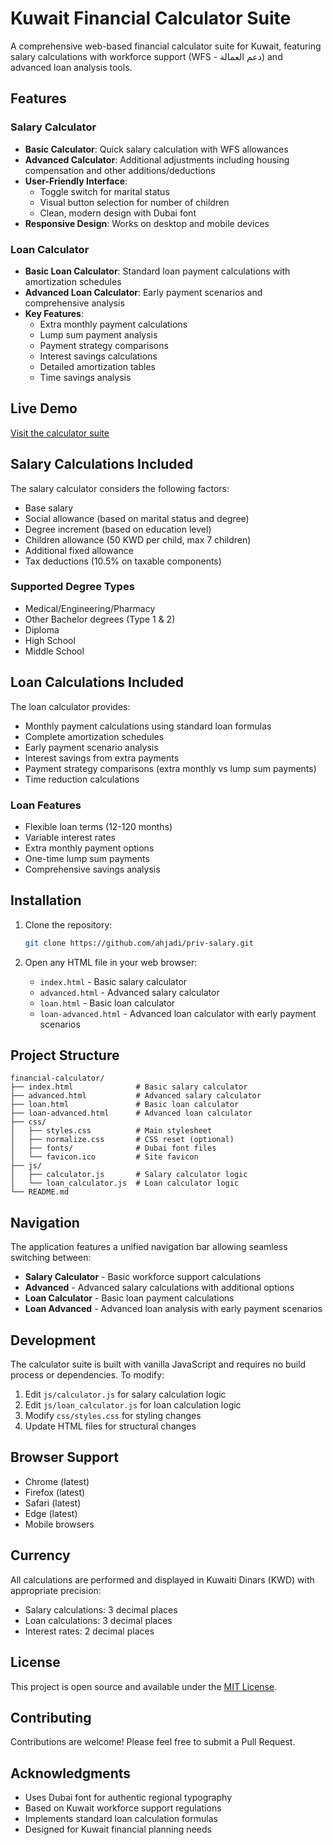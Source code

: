 # Kuwait Financial Calculator Suite

A comprehensive web-based financial calculator suite for Kuwait, featuring salary calculations with workforce support (WFS - دعم العمالة) and advanced loan analysis tools.

## Features

### Salary Calculator
- **Basic Calculator**: Quick salary calculation with WFS allowances
- **Advanced Calculator**: Additional adjustments including housing compensation and other additions/deductions
- **User-Friendly Interface**: 
  - Toggle switch for marital status
  - Visual button selection for number of children
  - Clean, modern design with Dubai font
- **Responsive Design**: Works on desktop and mobile devices

### Loan Calculator
- **Basic Loan Calculator**: Standard loan payment calculations with amortization schedules
- **Advanced Loan Calculator**: Early payment scenarios and comprehensive analysis
- **Key Features**:
  - Extra monthly payment calculations
  - Lump sum payment analysis
  - Payment strategy comparisons
  - Interest savings calculations
  - Detailed amortization tables
  - Time savings analysis

## Live Demo

[Visit the calculator suite](https://ahjadi.github.io/priv-salary/)

## Salary Calculations Included

The salary calculator considers the following factors:
- Base salary
- Social allowance (based on marital status and degree)
- Degree increment (based on education level)
- Children allowance (50 KWD per child, max 7 children)
- Additional fixed allowance
- Tax deductions (10.5% on taxable components)

### Supported Degree Types
- Medical/Engineering/Pharmacy
- Other Bachelor degrees (Type 1 & 2)
- Diploma
- High School
- Middle School

## Loan Calculations Included

The loan calculator provides:
- Monthly payment calculations using standard loan formulas
- Complete amortization schedules
- Early payment scenario analysis
- Interest savings from extra payments
- Payment strategy comparisons (extra monthly vs lump sum payments)
- Time reduction calculations

### Loan Features
- Flexible loan terms (12-120 months)
- Variable interest rates
- Extra monthly payment options
- One-time lump sum payments
- Comprehensive savings analysis

## Installation

1. Clone the repository:
   ```bash
   git clone https://github.com/ahjadi/priv-salary.git
   ```

2. Open any HTML file in your web browser:
   - `index.html` - Basic salary calculator
   - `advanced.html` - Advanced salary calculator
   - `loan.html` - Basic loan calculator
   - `loan-advanced.html` - Advanced loan calculator with early payment scenarios

## Project Structure

```
financial-calculator/
├── index.html              # Basic salary calculator
├── advanced.html           # Advanced salary calculator
├── loan.html               # Basic loan calculator
├── loan-advanced.html      # Advanced loan calculator
├── css/
│   ├── styles.css          # Main stylesheet
│   ├── normalize.css       # CSS reset (optional)
│   ├── fonts/              # Dubai font files
│   └── favicon.ico         # Site favicon
├── js/
│   ├── calculator.js       # Salary calculator logic
│   └── loan_calculator.js  # Loan calculator logic
└── README.md
```

## Navigation

The application features a unified navigation bar allowing seamless switching between:
- **Salary Calculator** - Basic workforce support calculations
- **Advanced** - Advanced salary calculations with additional options
- **Loan Calculator** - Basic loan payment calculations
- **Loan Advanced** - Advanced loan analysis with early payment scenarios

## Development

The calculator suite is built with vanilla JavaScript and requires no build process or dependencies. To modify:

1. Edit `js/calculator.js` for salary calculation logic
2. Edit `js/loan_calculator.js` for loan calculation logic
3. Modify `css/styles.css` for styling changes
4. Update HTML files for structural changes

## Browser Support

- Chrome (latest)
- Firefox (latest)
- Safari (latest)
- Edge (latest)
- Mobile browsers

## Currency

All calculations are performed and displayed in Kuwaiti Dinars (KWD) with appropriate precision:
- Salary calculations: 3 decimal places
- Loan calculations: 3 decimal places
- Interest rates: 2 decimal places

## License

This project is open source and available under the [MIT License](LICENSE).

## Contributing

Contributions are welcome! Please feel free to submit a Pull Request.

## Acknowledgments

- Uses Dubai font for authentic regional typography
- Based on Kuwait workforce support regulations
- Implements standard loan calculation formulas
- Designed for Kuwait financial planning needs